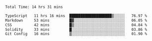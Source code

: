 <!--START_SECTION:waka-->

```txt
Total Time: 14 hrs 31 mins

TypeScript   11 hrs 16 mins  ███████████████████▒░░░░░   76.97 %
Markdown     53 mins         █▓░░░░░░░░░░░░░░░░░░░░░░░   06.05 %
CSS          42 mins         █▒░░░░░░░░░░░░░░░░░░░░░░░   04.84 %
Solidity     33 mins         █░░░░░░░░░░░░░░░░░░░░░░░░   03.86 %
Git Config   16 mins         ▒░░░░░░░░░░░░░░░░░░░░░░░░   01.90 %
```

<!--END_SECTION:waka-->
